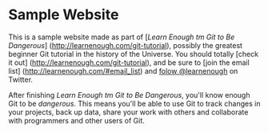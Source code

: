 # Sample Website

This is a sample website made as part of [*Learn
Enough tm Git to Be
Dangerous*] (http://learnenough.com/git-tutorial),
possibly the greatest beginner Git tutorial in the history of the Universe. You should totally [check it out] (http://learnenough.com/git-tutorial), and be sure to [join the email list] (http://learnenough.com/#email_list) and [folow @learnenough](http://twitter.com/learnenough) on Twitter.

After finishing *Learn Enough tm Git to Be Dangerous*, you'll know enough Git to be *dangerous*. This means you'll be able to use Git to track changes in your projects, back up  data, share your work with others and collaborate with programmers and other users of Git.
